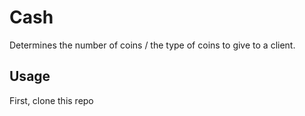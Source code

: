
# Cash
Determines the number of coins / the type of coins to give to a client. 

## Usage
First, clone this repo